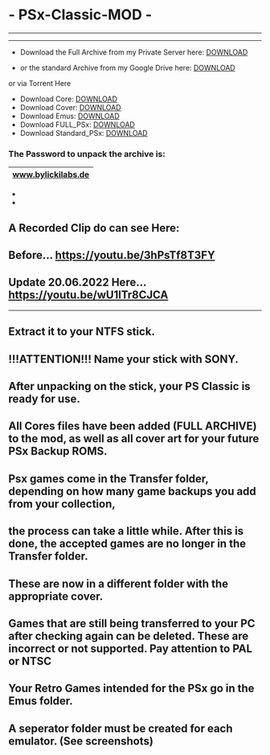 # - PSx-Classic-MOD -
-----------------
-----------------
- Download the Full Archive from my Private Server here: [DOWNLOAD](https://os5.mycloud.com/action/share/43ce7929-9370-4ff5-b561-b26343c135d8)

- or the standard Archive from my Google Drive here: [DOWNLOAD](https://drive.google.com/drive/folders/1unEfggC5DOYE1XJ7LtRxlccY30BirY9m?usp=sharing)

or via Torrent Here
- Download Core: [DOWNLOAD](https://anonfiles.com/4f54T8C9ya/cores.rar_torrent)
- Download Cover: [DOWNLOAD](https://anonfiles.com/6c52T5Cfy8/covers.rar_torrent)
- Download Emus: [DOWNLOAD](https://anonfiles.com/D556TeC4yd/Emus.rar_torrent)
- Download FULL_PSx: [DOWNLOAD](https://anonfiles.com/Ec5bTfCbye/FULL_PSx.rar_torrent)
- Download Standard_PSx: [DOWNLOAD](https://anonfiles.com/I75dT5Cay4/Standard_PSx.rar_torrent)
### The Password to unpack the archive is: 
|www.bylickilabs.de|
|---|
-
-
A Recorded Clip do can see Here:
-
Before... https://youtu.be/3hPsTf8T3FY
-
Update 20.06.2022 Here... https://youtu.be/wU1lTr8CJCA
-------------------
-------------------
Extract it to your NTFS stick.
-
!!!ATTENTION!!! 
Name your stick with SONY.
-
After unpacking on the stick, your PS Classic is ready for use.
-
All Cores files have been added (FULL ARCHIVE) to the mod, as well as all cover art for your future PSx Backup ROMS. 
-
Psx games come in the Transfer folder, depending on how many game backups you add from your collection,
-
the process can take a little while. After this is done, the accepted games are no longer in the Transfer folder.
-
These are now in a different folder with the appropriate cover.
-
Games that are still being transferred to your PC after checking again can be deleted. These are incorrect or not supported. Pay attention to PAL or NTSC
-
Your Retro Games intended for the PSx go in the Emus folder.
-
A seperator folder must be created for each emulator. 
(See screenshots)
-
